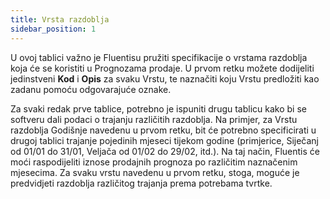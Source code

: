 ```yaml
---
title: Vrsta razdoblja  
sidebar_position: 1
---
```



U ovoj tablici važno je Fluentisu pružiti specifikacije o vrstama razdoblja koja će se koristiti u Prognozama prodaje. U prvom retku možete dodijeliti jedinstveni **Kod** i **Opis** za svaku Vrstu, te naznačiti koju Vrstu predložiti kao zadanu pomoću odgovarajuće oznake.

Za svaki redak prve tablice, potrebno je ispuniti drugu tablicu kako bi se softveru dali podaci o trajanju različitih razdoblja. Na primjer, za Vrstu razdoblja Godišnje navedenu u prvom retku, bit će potrebno specificirati u drugoj tablici trajanje pojedinih mjeseci tijekom godine (primjerice, Siječanj od 01/01 do 31/01, Veljača od 01/02 do 29/02, itd.). Na taj način, Fluentis će moći raspodijeliti iznose prodajnih prognoza po različitim naznačenim mjesecima. Za svaku vrstu navedenu u prvom retku, stoga, moguće je predvidjeti razdoblja različitog trajanja prema potrebama tvrtke. 